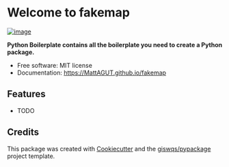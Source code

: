 # Welcome to fakemap


[![image](https://img.shields.io/pypi/v/fakemap.svg)](https://pypi.python.org/pypi/fakemap)


**Python Boilerplate contains all the boilerplate you need to create a Python package.**


-   Free software: MIT license
-   Documentation: <https://MattAGUT.github.io/fakemap>
    

## Features

-   TODO

## Credits

This package was created with [Cookiecutter](https://github.com/cookiecutter/cookiecutter) and the [giswqs/pypackage](https://github.com/giswqs/pypackage) project template.
